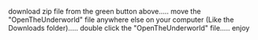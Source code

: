 download zip file from the green button above.....
move the "OpenTheUnderworld" file anywhere else on your computer (Like the Downloads folder).....
double click the "OpenTheUnderworld" file.....
enjoy

